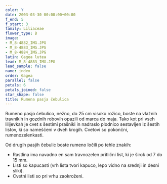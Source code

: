 ```yaml
---
color: Y
date: 2003-03-30 00:00:00+00:00
f_end: 5
f_start: 3
family: Liliaceae
flower_type: B
image:
- M_8-4882_IMG.JPG
- M_8-4883_IMG.JPG
- M_8-4884_IMG.JPG
latin: Gagea lutea
lead: M_8-4883_IMG.JPG
lead_sample: false
name: index
order: Gagea
parallel: false
petals: 6
petals_joined: false
star_shape: false
title: Rumena pasja čebulica
---
```

Rumeno pasjo čebulico, nežno, do 25 cm visoko rožico, boste na vlažnih travnikih in gozdnih robovih opazili od marca do maja. Tako kot pri vseh lilijevkah je cvet s šestimi prašniki in nadraslo plodnico sestavljen iz šestih listov, ki so nameščeni v dveh krogih. Cvetovi so pokončni, rumenozelenkasti.

Od drugih pasjih čebulic boste rumeno ločili po tehle znakih:

-   Rastlina ima navadno en sam travnozelen pritlični list, ki je širok od 7 do 15 mm.
-   Listi so kapucasti (vrh lista tvori kapuco, lepo vidno na srednji in desni sliki).
-   Cvetni listi so pri vrhu zaokroženi.
